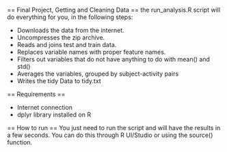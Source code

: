 
== Final Project, Getting and Cleaning Data ==
the run_analysis.R script will do everything for you, in the following steps:
* Downloads the data from the internet.
* Uncompresses the zip archive.
* Reads and joins test and train data.
* Replaces variable names with proper feature names.
* Filters out variables that do not have anything to do with mean() and std()
* Averages the variables, grouped by subject-activity pairs
* Writes the tidy Data to tidy.txt

== Requirements ==
* Internet connection
* dplyr library installed on R

== How to run ==
You just need to run the script and will have the results in a few seconds.
You can do this through R UI/Studio or using the source() function.
